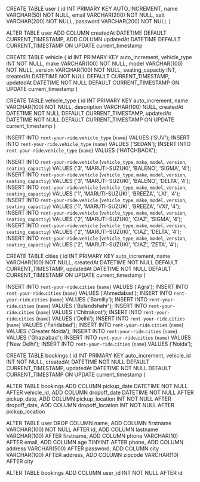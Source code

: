 CREATE TABLE user (
	id INT PRIMARY KEY AUTO_INCREMENT,
    name VARCHAR(50) NOT NULL,
    email VARCHAR(200) NOT NULL,
    salt VARCHAR(200) NOT NULL,
    password VARCHAR(200) NOT NULL
)

ALTER TABLE user
ADD COLUMN createdAt DATETIME DEFAULT CURRENT_TIMESTAMP,
ADD COLUMN updatedAt DATETIME DEFAULT CURRENT_TIMESTAMP ON UPDATE current_timestamp


CREATE TABLE vehicle
(
	id INT PRIMARY KEY auto_increment,
    vehicle_type INT NOT NULL,
    make VARCHAR(100) NOT NULL,
    model VARCHAR(100) NOT NULL,
    version VARCHAR(100) NOT NULL,
    seating_capactiy INT,
    createdAt DATETIME NOT NULL DEFAULT CURRENT_TIMESTAMP,
    updatedAt DATETIME NOT NULL DEFAULT CURRENT_TIMESTAMP ON UPDATE current_timestamp
)

CREATE TABLE vehicle_type
(
	id INT PRIMARY KEY auto_increment,
    name VARCHAR(100) NOT NULL,
    description VARCHAR(100) NULL,
    createdAt DATETIME NOT NULL DEFAULT CURRENT_TIMESTAMP,
    updatedAt DATETIME NOT NULL DEFAULT CURRENT_TIMESTAMP ON UPDATE current_timestamp
)

INSERT INTO `rent-your-ride`.`vehicle_type` (`name`) VALUES ('SUV');
INSERT INTO `rent-your-ride`.`vehicle_type` (`name`) VALUES ('SEDAN');
INSERT INTO `rent-your-ride`.`vehicle_type` (`name`) VALUES ('HATCHBACK');


INSERT INTO `rent-your-ride`.`vehicle` (`vehicle_type`, `make`, `model`, `version`, `seating_capactiy`) VALUES ('3', 'MARUTI-SUZUKI', 'BALENO', 'SIGMA', '4');
INSERT INTO `rent-your-ride`.`vehicle` (`vehicle_type`, `make`, `model`, `version`, `seating_capactiy`) VALUES ('3', 'MARUTI-SUZUKI', 'BALENO', 'DELTA', '4');
INSERT INTO `rent-your-ride`.`vehicle` (`vehicle_type`, `make`, `model`, `version`, `seating_capactiy`) VALUES ('1', 'MARUTI-SUZUKI', 'BREEZA', 'LXI', '4');
INSERT INTO `rent-your-ride`.`vehicle` (`vehicle_type`, `make`, `model`, `version`, `seating_capactiy`) VALUES ('1', 'MARUTI-SUZUKI', 'BREEZA', 'VXI', '4');
INSERT INTO `rent-your-ride`.`vehicle` (`vehicle_type`, `make`, `model`, `version`, `seating_capactiy`) VALUES ('2', 'MARUTI-SUZUKI', 'CIAZ', 'SIGMA', '4');
INSERT INTO `rent-your-ride`.`vehicle` (`vehicle_type`, `make`, `model`, `version`, `seating_capactiy`) VALUES ('2', 'MARUTI-SUZUKI', 'CIAZ', 'DELTA', '4');
INSERT INTO `rent-your-ride`.`vehicle` (`vehicle_type`, `make`, `model`, `version`, `seating_capactiy`) VALUES ('2', 'MARUTI-SUZUKI', 'CIAZ', 'ZETA', '4');


CREATE TABLE cities
(
	id INT PRIMARY KEY auto_increment,
    name VARCHAR(100) NOT NULL,
    createdAt DATETIME NOT NULL DEFAULT CURRENT_TIMESTAMP,
    updatedAt DATETIME NOT NULL DEFAULT CURRENT_TIMESTAMP ON UPDATE current_timestamp
)


INSERT INTO `rent-your-ride`.`cities` (`name`) VALUES ('Agra');
INSERT INTO `rent-your-ride`.`cities` (`name`) VALUES ('Ahmedabad');
INSERT INTO `rent-your-ride`.`cities` (`name`) VALUES ('Bareilly');
INSERT INTO `rent-your-ride`.`cities` (`name`) VALUES ('Bulandshahr');
INSERT INTO `rent-your-ride`.`cities` (`name`) VALUES ('Chitrakoot');
INSERT INTO `rent-your-ride`.`cities` (`name`) VALUES ('Delhi');
INSERT INTO `rent-your-ride`.`cities` (`name`) VALUES ('Faridabad');
INSERT INTO `rent-your-ride`.`cities` (`name`) VALUES ('Greater Noida');
INSERT INTO `rent-your-ride`.`cities` (`name`) VALUES ('Ghaziabad');
INSERT INTO `rent-your-ride`.`cities` (`name`) VALUES ('New Delhi');
INSERT INTO `rent-your-ride`.`cities` (`name`) VALUES ('Noida');



CREATE TABLE bookings
(
	id INT PRIMARY KEY auto_increment,
    vehicle_id INT NOT NULL,
    createdAt DATETIME NOT NULL DEFAULT CURRENT_TIMESTAMP,
    updatedAt DATETIME NOT NULL DEFAULT CURRENT_TIMESTAMP ON UPDATE current_timestamp
)


ALTER TABLE bookings
ADD COLUMN pickup_date DATETIME NOT NULL AFTER vehicle_id,
ADD COLUMN dropoff_date DATETIME NOT NULL AFTER pickup_date,
ADD COLUMN pickup_location INT NOT NULL AFTER dropoff_date,
ADD COLUMN dropoff_location INT NOT NULL AFTER pickup_location



ALTER TABLE user
DROP COLUMN name,
ADD COLUMN firstname VARCHAR(100) NOT NULL AFTER id,
ADD COLUMN lastname VARCHAR(100) AFTER firstname,
ADD COLUMN phone VARCHAR(10) AFTER email,
ADD COLUMN age TINYINT AFTER phone,
ADD COLUMN address VARCHAR(500) AFTER password,
ADD COLUMN city VARCHAR(100) AFTER address,
ADD COLUMN zipcode VARCHAR(10) AFTER city


ALTER TABLE bookings
ADD COLUMN user_id INT NOT NULL AFTER id